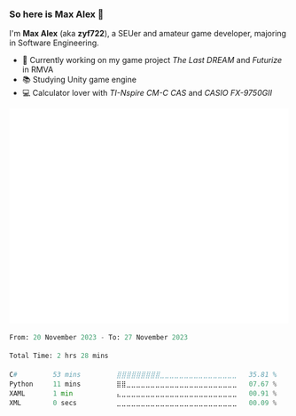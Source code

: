 ### So here is Max Alex 👋

I'm **Max Alex** (aka **zyf722**), a SEUer and amateur game developer, majoring in Software Engineering.

- :construction: Currently working on my game project _The Last DREAM_ and _Futurize_ in RMVA
- :books: Studying Unity game engine
- :computer: Calculator lover with _TI-Nspire CM-C CAS_ and _CASIO FX-9750GII_

![Metrics](https://github.com/zyf722/zyf722/blob/main/github-metrics.svg)

<!--START_SECTION:waka-->

```python
From: 20 November 2023 - To: 27 November 2023

Total Time: 2 hrs 28 mins

C#         53 mins         ⣿⣿⣿⣿⣿⣿⣿⣿⣿⣀⣀⣀⣀⣀⣀⣀⣀⣀⣀⣀⣀⣀⣀⣀⣀   35.81 %
Python     11 mins         ⣿⣿⣀⣀⣀⣀⣀⣀⣀⣀⣀⣀⣀⣀⣀⣀⣀⣀⣀⣀⣀⣀⣀⣀⣀   07.67 %
XAML       1 min           ⣄⣀⣀⣀⣀⣀⣀⣀⣀⣀⣀⣀⣀⣀⣀⣀⣀⣀⣀⣀⣀⣀⣀⣀⣀   00.91 %
XML        0 secs          ⣀⣀⣀⣀⣀⣀⣀⣀⣀⣀⣀⣀⣀⣀⣀⣀⣀⣀⣀⣀⣀⣀⣀⣀⣀   00.09 %
```

<!--END_SECTION:waka-->

